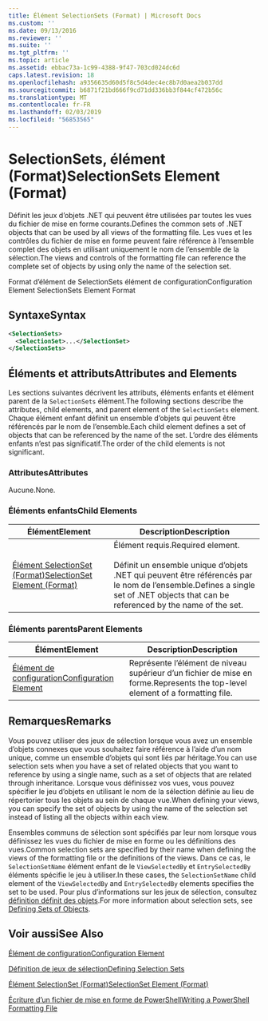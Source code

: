 ```yaml
---
title: Élément SelectionSets (Format) | Microsoft Docs
ms.custom: ''
ms.date: 09/13/2016
ms.reviewer: ''
ms.suite: ''
ms.tgt_pltfrm: ''
ms.topic: article
ms.assetid: ebbac73a-1c99-4388-9f47-703cd024dc6d
caps.latest.revision: 18
ms.openlocfilehash: a9356635d60d5f8c5d4dec4ec8b7d0aea2b037dd
ms.sourcegitcommit: b6871f21bd666f9cd71dd336bb3f844cf472b56c
ms.translationtype: MT
ms.contentlocale: fr-FR
ms.lasthandoff: 02/03/2019
ms.locfileid: "56853565"
---
```

# <a name="selectionsets-element-format"></a><span data-ttu-id="38220-102">SelectionSets, élément (Format)</span><span class="sxs-lookup"><span data-stu-id="38220-102">SelectionSets Element (Format)</span></span>

<span data-ttu-id="38220-103">Définit les jeux d’objets .NET qui peuvent être utilisées par toutes les vues du fichier de mise en forme courants.</span><span class="sxs-lookup"><span data-stu-id="38220-103">Defines the common sets of .NET objects that can be used by all views of the formatting file.</span></span> <span data-ttu-id="38220-104">Les vues et les contrôles du fichier de mise en forme peuvent faire référence à l’ensemble complet des objets en utilisant uniquement le nom de l’ensemble de la sélection.</span><span class="sxs-lookup"><span data-stu-id="38220-104">The views and controls of the formatting file can reference the complete set of objects by using only the name of the selection set.</span></span>

<span data-ttu-id="38220-105">Format d’élément de SelectionSets élément de configuration</span><span class="sxs-lookup"><span data-stu-id="38220-105">Configuration Element SelectionSets Element Format</span></span>

## <a name="syntax"></a><span data-ttu-id="38220-106">Syntaxe</span><span class="sxs-lookup"><span data-stu-id="38220-106">Syntax</span></span>

```xml
<SelectionSets>
  <SelectionSet>...</SelectionSet>
</SelectionSets>
```

## <a name="attributes-and-elements"></a><span data-ttu-id="38220-107">Éléments et attributs</span><span class="sxs-lookup"><span data-stu-id="38220-107">Attributes and Elements</span></span>

<span data-ttu-id="38220-108">Les sections suivantes décrivent les attributs, éléments enfants et élément parent de la `SelectionSets` élément.</span><span class="sxs-lookup"><span data-stu-id="38220-108">The following sections describe the attributes, child elements, and parent element of the `SelectionSets` element.</span></span> <span data-ttu-id="38220-109">Chaque élément enfant définit un ensemble d’objets qui peuvent être référencés par le nom de l’ensemble.</span><span class="sxs-lookup"><span data-stu-id="38220-109">Each child element defines a set of objects that can be referenced by the name of the set.</span></span> <span data-ttu-id="38220-110">L’ordre des éléments enfants n’est pas significatif.</span><span class="sxs-lookup"><span data-stu-id="38220-110">The order of the child elements is not significant.</span></span>

### <a name="attributes"></a><span data-ttu-id="38220-111">Attributes</span><span class="sxs-lookup"><span data-stu-id="38220-111">Attributes</span></span>

<span data-ttu-id="38220-112">Aucune.</span><span class="sxs-lookup"><span data-stu-id="38220-112">None.</span></span>

### <a name="child-elements"></a><span data-ttu-id="38220-113">Éléments enfants</span><span class="sxs-lookup"><span data-stu-id="38220-113">Child Elements</span></span>

|<span data-ttu-id="38220-114">Élément</span><span class="sxs-lookup"><span data-stu-id="38220-114">Element</span></span>|<span data-ttu-id="38220-115">Description</span><span class="sxs-lookup"><span data-stu-id="38220-115">Description</span></span>|
|-------------|-----------------|
|[<span data-ttu-id="38220-116">Élément SelectionSet (Format)</span><span class="sxs-lookup"><span data-stu-id="38220-116">SelectionSet Element (Format)</span></span>](./selectionset-element-format.md)|<span data-ttu-id="38220-117">Élément requis.</span><span class="sxs-lookup"><span data-stu-id="38220-117">Required element.</span></span><br /><br /> <span data-ttu-id="38220-118">Définit un ensemble unique d’objets .NET qui peuvent être référencés par le nom de l’ensemble.</span><span class="sxs-lookup"><span data-stu-id="38220-118">Defines a single set of .NET objects that can be referenced by the name of the set.</span></span>|

### <a name="parent-elements"></a><span data-ttu-id="38220-119">Éléments parents</span><span class="sxs-lookup"><span data-stu-id="38220-119">Parent Elements</span></span>

|<span data-ttu-id="38220-120">Élément</span><span class="sxs-lookup"><span data-stu-id="38220-120">Element</span></span>|<span data-ttu-id="38220-121">Description</span><span class="sxs-lookup"><span data-stu-id="38220-121">Description</span></span>|
|-------------|-----------------|
|[<span data-ttu-id="38220-122">Élément de configuration</span><span class="sxs-lookup"><span data-stu-id="38220-122">Configuration Element</span></span>](./configuration-element-format.md)|<span data-ttu-id="38220-123">Représente l’élément de niveau supérieur d’un fichier de mise en forme.</span><span class="sxs-lookup"><span data-stu-id="38220-123">Represents the top-level element of a formatting file.</span></span>|

## <a name="remarks"></a><span data-ttu-id="38220-124">Remarques</span><span class="sxs-lookup"><span data-stu-id="38220-124">Remarks</span></span>

<span data-ttu-id="38220-125">Vous pouvez utiliser des jeux de sélection lorsque vous avez un ensemble d’objets connexes que vous souhaitez faire référence à l’aide d’un nom unique, comme un ensemble d’objets qui sont liés par héritage.</span><span class="sxs-lookup"><span data-stu-id="38220-125">You can use selection sets when you have a set of related objects that you want to reference by using a single name, such as a set of objects that are related through inheritance.</span></span> <span data-ttu-id="38220-126">Lorsque vous définissez vos vues, vous pouvez spécifier le jeu d’objets en utilisant le nom de la sélection définie au lieu de répertorier tous les objets au sein de chaque vue.</span><span class="sxs-lookup"><span data-stu-id="38220-126">When defining your views, you can specify the set of objects by using the name of the selection set instead of listing all the objects within each view.</span></span>

<span data-ttu-id="38220-127">Ensembles communs de sélection sont spécifiés par leur nom lorsque vous définissez les vues du fichier de mise en forme ou les définitions des vues.</span><span class="sxs-lookup"><span data-stu-id="38220-127">Common selection sets are specified by their name when defining the views of the formatting file or the definitions of the views.</span></span> <span data-ttu-id="38220-128">Dans ce cas, le `SelectionSetName` élément enfant de le `ViewSelectedBy` et `EntrySelectedBy` éléments spécifie le jeu à utiliser.</span><span class="sxs-lookup"><span data-stu-id="38220-128">In these cases, the `SelectionSetName` child element of the `ViewSelectedBy` and `EntrySelectedBy` elements specifies the set to be used.</span></span> <span data-ttu-id="38220-129">Pour plus d’informations sur les jeux de sélection, consultez [définition définit des objets](./defining-selection-sets.md).</span><span class="sxs-lookup"><span data-stu-id="38220-129">For more information about selection sets, see [Defining Sets of Objects](./defining-selection-sets.md).</span></span>

## <a name="see-also"></a><span data-ttu-id="38220-130">Voir aussi</span><span class="sxs-lookup"><span data-stu-id="38220-130">See Also</span></span>

[<span data-ttu-id="38220-131">Élément de configuration</span><span class="sxs-lookup"><span data-stu-id="38220-131">Configuration Element</span></span>](./configuration-element-format.md)

[<span data-ttu-id="38220-132">Définition de jeux de sélection</span><span class="sxs-lookup"><span data-stu-id="38220-132">Defining Selection Sets</span></span>](./defining-selection-sets.md)

[<span data-ttu-id="38220-133">Élément SelectionSet (Format)</span><span class="sxs-lookup"><span data-stu-id="38220-133">SelectionSet Element (Format)</span></span>](./selectionset-element-format.md)

[<span data-ttu-id="38220-134">Écriture d’un fichier de mise en forme de PowerShell</span><span class="sxs-lookup"><span data-stu-id="38220-134">Writing a PowerShell Formatting File</span></span>](./writing-a-powershell-formatting-file.md)
